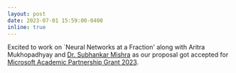 ```yaml
---
layout: post
date: 2023-07-01 15:59:00-0400
inline: true
---
```


Excited to work on `Neural Networks at a Fraction' along with Aritra Mukhopadhyay and [Dr. Subhankar Mishra](https://www.niser.ac.in/~smishra/index.html) as our proposal got accepted for [Microsoft Academic Partnership Grant 2023](https://www.linkedin.com/posts/manishsgupta_microsoft-india-datascience-activity-7081315392941412352-9fhY).